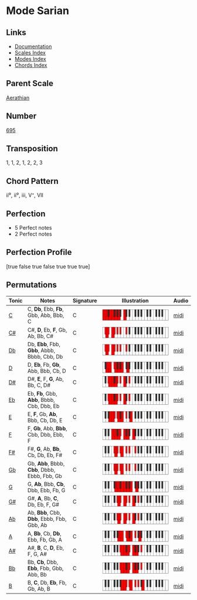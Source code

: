 # Mode Sarian

## Links

- [Documentation](README.md)
- [Scales Index](Scales.md)
- [Modes Index](Modes.md)
- [Chords Index](Chords.md)

## Parent Scale

[Aerathian](ScaleAerathian.md)

## Number

[695](https://ianring.com/musictheory/scales/695)

## Transposition

1, 1, 2, 1, 2, 2, 3

## Chord Pattern

ii⁰, ii⁰, iii, V⁺, VII

## Perfection

- 5 Perfect notes
- 2 Perfect notes

## Perfection Profile

[true false true false true true true]

## Permutations

| Tonic | Notes | Signature | Illustration | Audio |
|-------|-------|-----------|--------------|-------|
| [C](ModeCNaturalSarian.md) | C, **Db**, Ebb, **Fb**, Gbb, Abb, Bbb, C | C | ![CNaturalSarian](ModeCNaturalSarian.png) | [midi](https://github.com/edipermadi/music/blob/main/docs/ModeCNaturalSarian.mid?raw=true) |
| [C#](ModeCSharpSarian.md) | C#, **D**, Eb, **F**, Gb, Ab, Bb, C# | C | ![CSharpSarian](ModeCSharpSarian.png) | [midi](https://github.com/edipermadi/music/blob/main/docs/ModeCSharpSarian.mid?raw=true) |
| [Db](ModeDFlatSarian.md) | Db, **Ebb**, Fbb, **Gbb**, Abbb, Bbbb, Cbb, Db | C | ![DFlatSarian](ModeDFlatSarian.png) | [midi](https://github.com/edipermadi/music/blob/main/docs/ModeDFlatSarian.mid?raw=true) |
| [D](ModeDNaturalSarian.md) | D, **Eb**, Fb, **Gb**, Abb, Bbb, Cb, D | C | ![DNaturalSarian](ModeDNaturalSarian.png) | [midi](https://github.com/edipermadi/music/blob/main/docs/ModeDNaturalSarian.mid?raw=true) |
| [D#](ModeDSharpSarian.md) | D#, **E**, F, **G**, Ab, Bb, C, D# | C | ![DSharpSarian](ModeDSharpSarian.png) | [midi](https://github.com/edipermadi/music/blob/main/docs/ModeDSharpSarian.mid?raw=true) |
| [Eb](ModeEFlatSarian.md) | Eb, **Fb**, Gbb, **Abb**, Bbbb, Cbb, Dbb, Eb | C | ![EFlatSarian](ModeEFlatSarian.png) | [midi](https://github.com/edipermadi/music/blob/main/docs/ModeEFlatSarian.mid?raw=true) |
| [E](ModeENaturalSarian.md) | E, **F**, Gb, **Ab**, Bbb, Cb, Db, E | C | ![ENaturalSarian](ModeENaturalSarian.png) | [midi](https://github.com/edipermadi/music/blob/main/docs/ModeENaturalSarian.mid?raw=true) |
| [F](ModeFNaturalSarian.md) | F, **Gb**, Abb, **Bbb**, Cbb, Dbb, Ebb, F | C | ![FNaturalSarian](ModeFNaturalSarian.png) | [midi](https://github.com/edipermadi/music/blob/main/docs/ModeFNaturalSarian.mid?raw=true) |
| [F#](ModeFSharpSarian.md) | F#, **G**, Ab, **Bb**, Cb, Db, Eb, F# | C | ![FSharpSarian](ModeFSharpSarian.png) | [midi](https://github.com/edipermadi/music/blob/main/docs/ModeFSharpSarian.mid?raw=true) |
| [Gb](ModeGFlatSarian.md) | Gb, **Abb**, Bbbb, **Cbb**, Dbbb, Ebbb, Fbb, Gb | C | ![GFlatSarian](ModeGFlatSarian.png) | [midi](https://github.com/edipermadi/music/blob/main/docs/ModeGFlatSarian.mid?raw=true) |
| [G](ModeGNaturalSarian.md) | G, **Ab**, Bbb, **Cb**, Dbb, Ebb, Fb, G | C | ![GNaturalSarian](ModeGNaturalSarian.png) | [midi](https://github.com/edipermadi/music/blob/main/docs/ModeGNaturalSarian.mid?raw=true) |
| [G#](ModeGSharpSarian.md) | G#, **A**, Bb, **C**, Db, Eb, F, G# | C | ![GSharpSarian](ModeGSharpSarian.png) | [midi](https://github.com/edipermadi/music/blob/main/docs/ModeGSharpSarian.mid?raw=true) |
| [Ab](ModeAFlatSarian.md) | Ab, **Bbb**, Cbb, **Dbb**, Ebbb, Fbb, Gbb, Ab | C | ![AFlatSarian](ModeAFlatSarian.png) | [midi](https://github.com/edipermadi/music/blob/main/docs/ModeAFlatSarian.mid?raw=true) |
| [A](ModeANaturalSarian.md) | A, **Bb**, Cb, **Db**, Ebb, Fb, Gb, A | C | ![ANaturalSarian](ModeANaturalSarian.png) | [midi](https://github.com/edipermadi/music/blob/main/docs/ModeANaturalSarian.mid?raw=true) |
| [A#](ModeASharpSarian.md) | A#, **B**, C, **D**, Eb, F, G, A# | C | ![ASharpSarian](ModeASharpSarian.png) | [midi](https://github.com/edipermadi/music/blob/main/docs/ModeASharpSarian.mid?raw=true) |
| [Bb](ModeBFlatSarian.md) | Bb, **Cb**, Dbb, **Ebb**, Fbb, Gbb, Abb, Bb | C | ![BFlatSarian](ModeBFlatSarian.png) | [midi](https://github.com/edipermadi/music/blob/main/docs/ModeBFlatSarian.mid?raw=true) |
| [B](ModeBNaturalSarian.md) | B, **C**, Db, **Eb**, Fb, Gb, Ab, B | C | ![BNaturalSarian](ModeBNaturalSarian.png) | [midi](https://github.com/edipermadi/music/blob/main/docs/ModeBNaturalSarian.mid?raw=true) |
